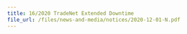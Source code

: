 ```yaml
---
title: 16/2020 TradeNet Extended Downtime
file_url: /files/news-and-media/notices/2020-12-01-N.pdf
---
```

